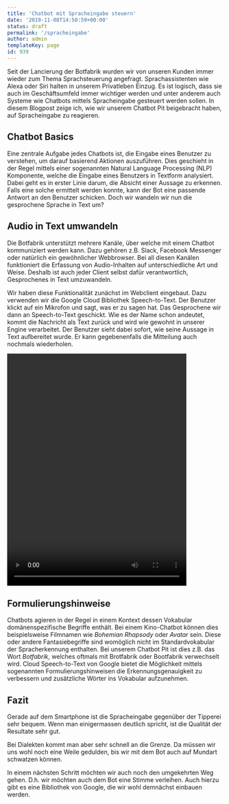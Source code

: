 ```yaml
---
title: 'Chatbot mit Spracheingabe steuern'
date: '2019-11-08T14:50:59+00:00'
status: draft
permalink: '/spracheingabe'
author: admin
templateKey: page
id: 939
---
```


Seit der Lancierung der Botfabrik wurden wir von unseren Kunden immer wieder zum Thema Sprachsteuerung angefragt. Sprachassistenten wie Alexa oder Siri halten in unserem Privatleben Einzug. Es ist logisch, dass sie auch im Geschäftsumfeld immer wichtiger werden und unter anderem auch Systeme wie Chatbots mittels Spracheingabe gesteuert werden sollen. In diesem Blogpost zeige ich, wie wir unserem Chatbot Pit beigebracht haben, auf Spracheingabe zu reagieren.

## Chatbot Basics

Eine zentrale Aufgabe jedes Chatbots ist, die Eingabe eines Benutzer zu verstehen, um darauf basierend Aktionen auszuführen. Dies geschieht in der Regel mittels einer sogenannten Natural Language Processing (NLP) Komponente, welche die Eingabe eines Benutzers in Textform analysiert. Dabei geht es in erster Linie darum, die Absicht einer Aussage zu erkennen. Falls eine solche ermittelt werden konnte, kann der Bot eine passende Antwort an den Benutzer schicken. Doch wir wandeln wir nun die gesprochene Sprache in Text um?

## Audio in Text umwandeln

Die Botfabrik unterstützt mehrere Kanäle, über welche mit einem Chatbot kommuniziert werden kann. Dazu gehören z.B. Slack, Facebook Messenger oder natürlich ein gewöhnlicher Webbrowser. Bei all diesen Kanälen funktioniert die Erfassung von Audio-Inhalten auf unterschiedliche Art und Weise. Deshalb ist auch jeder Client selbst dafür verantwortlich, Gesprochenes in Text umzuwandeln.

Wir haben diese Funktionalität zunächst im Webclient eingebaut. Dazu verwenden wir die Google Cloud Bibliothek Speech-to-Text. Der Benutzer klickt auf ein Mikrofon und sagt, was er zu sagen hat. Das Gesprochene wir dann an Speech-to-Text geschickt. Wie es der Name schon andeutet, kommt die Nachricht als Text zurück und wird wie gewohnt in unserer Engine verarbeitet. Der Benutzer sieht dabei sofort, wie seine Aussage in Text aufbereitet wurde. Er kann gegebenenfalls die Mitteilung auch nochmals wiederholen.

<div class="wp-video" style="width: 418px;"><video autoplay="1" class="wp-video-shortcode" controls="controls" height="540" id="video-0-2" loop="1" preload="metadata" width="418"><source src="https://www.botfabrik.ch/wp-content/uploads/2019/11/pit-speech-1.mp4?_=2" type="video/mp4"></source><https://www.botfabrik.ch/wp-content/uploads/2019/11/pit-speech-1.mp4></video></div>

## Formulierungshinweise

Chatbots agieren in der Regel in einem Kontext dessen Vokabular domänenspezifische Begriffe enthält. Bei einem Kino-Chatbot können dies beispielsweise Filmnamen wie _Bohemian Rhapsody_ oder _Avatar_ sein. Diese oder andere Fantasiebegriffe sind womöglich nicht im Standardvokabular der Spracherkennung enthalten. Bei unserem Chatbot Pit ist dies z.B. das Wort _Botfabrik_, welches oftmals mit Brotfabrik oder Bootfabrik verwechselt wird. Cloud Speech-to-Text von Google bietet die Möglichkeit mittels sogenannten Formulierungshinweisen die Erkennungsgenauigkeit zu verbessern und zusätzliche Wörter ins Vokabular aufzunehmen.

## Fazit

Gerade auf dem Smartphone ist die Spracheingabe gegenüber der Tipperei sehr bequem. Wenn man einigermassen deutlich spricht, ist die Qualität der Resultate sehr gut.

Bei Dialekten kommt man aber sehr schnell an die Grenze. Da müssen wir uns wohl noch eine Weile gedulden, bis wir mit dem Bot auch auf Mundart schwatzen können.

In einem nächsten Schritt möchten wir auch noch den umgekehrten Weg gehen. D.h. wir möchten auch dem Bot eine Stimme verleihen. Auch hierzu gibt es eine Bibliothek von Google, die wir wohl demnächst einbauen werden.
